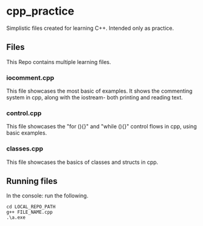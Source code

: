 # cpp_practice
Simplistic files created for learning C++. Intended only as practice.

## Files

This Repo contains multiple learning files.

### iocomment.cpp
This file showcases the most basic of examples. It shows the commenting system in cpp, along with the iostream- both printing and reading text.

### control.cpp
This file showcases the "for (){}" and "while (){}" control flows in cpp, using basic examples.

### classes.cpp
This file showcases the basics of classes and structs in cpp.

## Running files

In the console: run the following.

```
cd LOCAL_REPO_PATH
g++ FILE_NAME.cpp
.\a.exe
```
